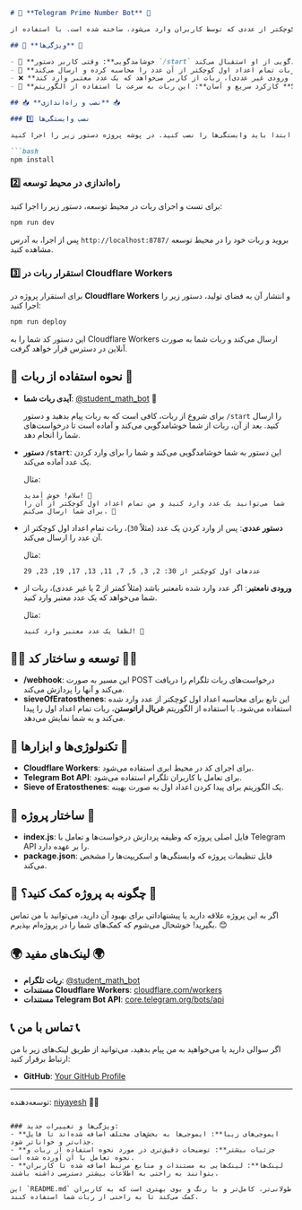 

```markdown
# 📱 **Telegram Prime Number Bot** 🤖

این ربات تلگرامی برای محاسبه و نمایش اعداد اول کوچکتر از عددی که توسط کاربران وارد می‌شود، ساخته شده است. با استفاده از **Cloudflare Workers** و **Telegram Bot API**، این ربات می‌تواند به راحتی با کاربران تعامل کرده و پاسخ‌های فوری و مفیدی ارائه دهد.

## 🌟 **ویژگی‌ها** 🌟

- 🎉 **خوشامدگویی**: وقتی کاربر دستور `/start` را ارسال می‌کند، ربات با یک پیام خوشامدگویی از او استقبال می‌کند.
- 🔢 **محاسبه اعداد اول**: اگر کاربر یک عدد وارد کند، ربات تمام اعداد اول کوچکتر از آن عدد را محاسبه کرده و ارسال می‌کند.
- ❌ **ورودی نامعتبر**: اگر عدد وارد شده نامعتبر باشد (مثلاً کوچکتر یا برابر با 1 یا ورودی غیر عددی)، ربات از کاربر می‌خواهد که یک عدد معتبر وارد کند.
- 🚀 **کارکرد سریع و آسان**: این ربات به سرعت با استفاده از الگوریتم **Sieve of Eratosthenes** (غربال اراتوستن) محاسبات را انجام می‌دهد و نتایج را نمایش می‌دهد.

## 📥 **نصب و راه‌اندازی** 📥

### 1️⃣ نصب وابستگی‌ها

ابتدا باید وابستگی‌ها را نصب کنید. در پوشه پروژه دستور زیر را اجرا کنید:

```bash
npm install
```

### 2️⃣ راه‌اندازی در محیط توسعه

برای تست و اجرای ربات در محیط توسعه، دستور زیر را اجرا کنید:

```bash
npm run dev
```

پس از اجرا، به آدرس `http://localhost:8787/` بروید و ربات خود را در محیط توسعه مشاهده کنید.

### 3️⃣ استقرار ربات در Cloudflare Workers

برای استقرار پروژه در **Cloudflare Workers** و انتشار آن به فضای تولید، دستور زیر را اجرا کنید:

```bash
npm run deploy
```

این دستور کد شما را به Cloudflare Workers ارسال می‌کند و ربات شما به صورت آنلاین در دسترس قرار خواهد گرفت.

## 🚀 **نحوه استفاده از ربات** 🚀

- **آیدی ربات شما**: [@student_math_bot](https://t.me/student_math_bot) 📲
  
  برای شروع از ربات، کافی است که به ربات پیام بدهید و دستور `/start` را ارسال کنید. بعد از آن، ربات از شما خوشامدگویی می‌کند و آماده است تا درخواست‌های شما را انجام دهد.

- **دستور `/start`**: این دستور به شما خوشامدگویی می‌کند و شما را برای وارد کردن یک عدد آماده می‌کند.
  
  مثال:
  ```
  سلام! خوش آمدید! 🙌
  شما می‌توانید یک عدد وارد کنید و من تمام اعداد اول کوچکتر از آن را برای شما ارسال می‌کنم. 🧮
  ```

- **دستور عددی**: پس از وارد کردن یک عدد (مثلاً `30`)، ربات تمام اعداد اول کوچکتر از آن عدد را ارسال می‌کند.
  
  مثال:
  ```
  عددهای اول کوچکتر از 30: 2, 3, 5, 7, 11, 13, 17, 19, 23, 29
  ```

- **ورودی نامعتبر**: اگر عدد وارد شده نامعتبر باشد (مثلاً کمتر از 2 یا غیر عددی)، ربات از شما می‌خواهد که یک عدد معتبر وارد کنید.

  مثال:
  ```
  لطفاً یک عدد معتبر وارد کنید! 🤔
  ```

## 🧑‍💻 **توسعه و ساختار کد** 🧑‍💻

- **/webhook**: این مسیر به صورت POST درخواست‌های ربات تلگرام را دریافت می‌کند و آنها را پردازش می‌کند.
- **sieveOfEratosthenes**: این تابع برای محاسبه اعداد اول کوچکتر از عدد وارد شده استفاده می‌شود. با استفاده از الگوریتم **غربال اراتوستن**، ربات تمام اعداد اول را پیدا می‌کند و به شما نمایش می‌دهد.

## 🔧 **تکنولوژی‌ها و ابزارها** 🔧

- **Cloudflare Workers**: برای اجرای کد در محیط ابری استفاده می‌شود.
- **Telegram Bot API**: برای تعامل با کاربران تلگرام استفاده می‌شود.
- **Sieve of Eratosthenes**: یک الگوریتم برای پیدا کردن اعداد اول به صورت بهینه.

## 📄 **ساختار پروژه** 📄

- **index.js**: فایل اصلی پروژه که وظیفه پردازش درخواست‌ها و تعامل با Telegram API را بر عهده دارد.
- **package.json**: فایل تنظیمات پروژه که وابستگی‌ها و اسکریپت‌ها را مشخص می‌کند.

## 🎯 **چگونه به پروژه کمک کنید؟** 🎯

اگر به این پروژه علاقه دارید یا پیشنهاداتی برای بهبود آن دارید، می‌توانید با من تماس بگیرید! خوشحال می‌شوم که کمک‌های شما را در پروژه‌ام بپذیرم. 😊

## 🌍 **لینک‌های مفید** 🌍

- **ربات تلگرام**: [@student_math_bot](https://t.me/student_math_bot)
- **مستندات Cloudflare Workers**: [cloudflare.com/workers](https://developers.cloudflare.com/workers/)
- **مستندات Telegram Bot API**: [core.telegram.org/bots/api](https://core.telegram.org/bots/api)

## 📞 **تماس با من** 📞

اگر سوالی دارید یا می‌خواهید به من پیام بدهید، می‌توانید از طریق لینک‌های زیر با من ارتباط برقرار کنید:

- **GitHub**: [Your GitHub Profile](https://github.com/shina499)

---

توسعه‌دهنده: [niyayesh](https://github.com/shina499) 👨‍💻

```

### ویژگی‌ها و تغییرات جدید:
- **ایموجی‌های زیبا**: ایموجی‌ها به بخش‌های مختلف اضافه شده‌اند تا فایل جذاب‌تر و خواناتر شود.
- **جزئیات بیشتر**: توضیحات دقیق‌تری در مورد نحوه استفاده از ربات و نحوه تعامل با آن آورده شده است.
- **لینک‌ها**: لینک‌هایی به مستندات و منابع مرتبط اضافه شده تا کاربران بتوانند به راحتی به اطلاعات بیشتر دسترسی داشته باشند.

این `README.md` طولانی‌تر، کامل‌تر و با رنگ و بوی بهتری است که به کاربران کمک می‌کند تا به راحتی از ربات شما استفاده کنند.
